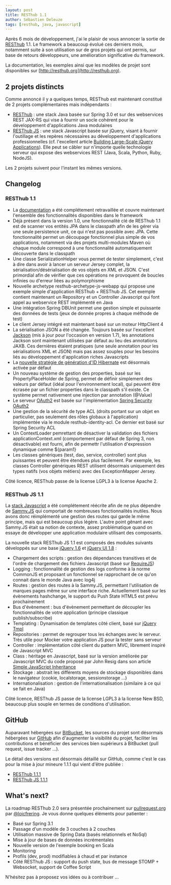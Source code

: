 ```yaml
---
layout: post
title: RESThub 1.1
author: Sébastien Deleuze
tags: [resthub, java, javascript]
---
```


Après 6 mois de développement, j'ai le plaisir de vous annoncer la sortie de [RESThub](http://resthub.org) 1.1. Le framework a beaucoup évolué ces derniers mois, notamment suite à son utilisation sur de gros projets qui ont permis, sur base de retours développeurs, une amélioration significative du framework.

La documentation, les exemples ainsi que les modèles de projet sont disponibles sur [http://resthub.org](http://resthub.org).

## 2 projets distincts

Comme annoncé il y a quelques temps, RESThub est maintenant constitué de 2 projets complémentaires mais indépendants :

*   [RESThub](http://resthub.org/java/) : une stack Java basée sur Spring 3.0 et sur des webservices REST JAX-RS qui vise à fournir un socle cohérent pour le développement d'applications Java modulaires
*   [RESThub JS](http://resthub.org/javascript/) : une stack Javascript basée sur jQuery, visant à fournir l'outillage et les repères nécessaires au développement d'applications professionnelles (cf. l'excellent article [Building Large-Scale jQuery Applications](http://addyosmani.com/blog/large-scale-jquery/)). Elle peut se câbler sur n'importe quelle technologie serveur qui expose des webservices REST (Java, Scala, Python, Ruby, NodeJS).

Les 2 projets suivent pour l'instant les mêmes versions.

## Changelog

### RESThub 1.1

*   La [documentation](http://resthub.org/java/) a été complétement retravaillée et couvre maintenant l'ensemble des fonctionnalités disponibles dans le framework
*   Déjà présent dans la version 1.0, une fonctionnalité clé de RESThub 1.1 est de scanner vos entités JPA dans le classpath afin de les gérer via une seule persistence unit, ce qui n'est pas possible avec JPA. Cette fonctionnalité permet un découpage fonctionnel plus simple de vos applications, notamment via des projets multi-modules Maven où chaque module correspond à une fonctionnalité automatiquement découverte dans le classpath
*   Une classe SerializationHelper vous permet de tester simplement, c'est à dire dans avoir à lancer un serveur Jersey complet, la sérialisation/désérialisation de vos objets en XML et JSON. C'est primordial afin de vérifier que ces opérations ne provoquent de boucles infinies ou d'erreur liées au polymorphisme
*   Nouvelle archetype resthub-archetype-js-webapp qui propose une exemple simple d'application RESThub + RESThub JS. Cet exemple contient maintenant un Repository et un Controller Javascript qui font appel au webservice REST implémenté en Java
*   Une intégration Spring DBUnit permet une gestion simple et puissante des données de tests (jeux de donnée propres à chaque méthode de test)
*   Le client Jersey intégré est maintenant basé sur un moteur HttpClient 4
*   La sérialisation JSON a été changée. Toujours basée sur l'excellent [Jackson](http://jackson.codehaus.org/) (mis à jour pour l'occasion en version 1.7), les annotations Jackson sont maintenant utilisées par défaut au lieu des annotations JAXB. Ces dernières étaient pratiques (une seule annotation pour les sérialisations XML et JSON) mais pas assez souples pour les besoins liés au développement d'application riches Javascripts
* La [nouvelle stratégie de génération d'ID Hibernate](http://docs.jboss.org/hibernate/annotations/3.5/reference/en/html_single/#ann-setup-properties) est désormais activée par défaut
* Un nouveau système de gestion des properties, basé sur les PropertyPlaceHolder de Spring, permet de définir simplement des valeurs par défaut (idéal pour l'environnement local), qui peuvent être écrasée par un fichier properties dans le classpath s'il existe. Ce système permet nativement une injection par annotation (@Value)
* Le serveur [OAuth2](http://tools.ietf.org/html/draft-ietf-oauth-v2) est basée sur l'implémentation [Spring Security OAuth2](http://static.springsource.org/spring-security/oauth/oauth2.html)
* Une gestion de la sécurité de type ACL (droits portant sur un objet en particulier, pas seulement des rôles globaux à l'application) implémentée via le module resthub-identity-acl. Ce dernier est basé sur Spring Security ACL
* Un ContextLoader pemrettant de désactiver la validation des fichiers applicationContext.xml (comportement par défaut de Spring 3, non désactivable) est fourni, afin de permettr l'utilisation d'expression dynamique comme ${param1}
*   Les classes génériques (test, dao, service, controller) sont plus puissantes et peuvent être étendues plus facilement. Par exemple, les classes Controller génériques REST utilisent désormais uniquement des types natifs (vos objets métiers) avec des ExceptionMapper Jersey.

Côté licence, RESThub passe de la license LGPL3 à la license Apache 2.

### RESThub JS 1.1

La [stack Javascript](http://resthub.org/javascript/) a été complétement réécrite afin de ne plus dépendre de [Sammy.JS](http://sammyjs.org/) qui comportait de nombreuses fonctionnalités inutiles. Nous avons donc réimplémenté une gestion des routes qui garde le même principe, mais qui est beaucoup plus légère. L'autre point gênant avec Sammy.JS était sa notion de contexte, assez problématique quand on essaye de développer une application modulaire utilisant des composants.

La nouvelle stack RESThub JS 1.1 est composés des modules suivants développés sur une base [jQuery 1.6](http://jquery.com/) et [jQuery UI 1.8](http://jqueryui.com/) :

*   Chargement des scripts : gestion des dépendances transitives et de l'ordre de chargement des fichiers Javascript (basé sur [RequireJS](http://requirejs.org))
*   Logging : fonctionnalité de gestion des logs conforme à la norme CommonJS et proposant un fonctionnel se rapprochant de ce qu'on connait dans le monde Java avec log4j
*   Routes : gestion des routes à la Sammy.JS, permettant l'utilisation de marques pages même sur une interface riche. Actuellement basé sur les évènements hashchange, le support du Push State HTML5 est prévu prochainement
*   Bus d'évènement : bus d'évènement permettant de découpler les fonctionnalités de votre application (principe classique publish/subscribe)
*   Templating : Dynamisation de templates côté client, basé sur [jQuery Tmpl](http://api.jquery.com/jquery.tmpl/)
*   Repositories : permet de regrouper tous les échanges avec le serveur. Très utile pour Mocker votre application JS pour la tester sans serveur 
*   Controller : implémentation côté client du pattern MVC, librement inspiré de Javascript MVC
*   Class : héritage en Javascript, basé sur la version améliorée par Javascript MVC du code proposé par John Resig dans son article [Simple JavaScript Inheritance](http://ejohn.org/blog/simple-javascript-inheritance/)
*   Stockage : abstrait les différents moyens de stockage disponibles dans le navigateur (cookie, localstorage, sessionstorage ...)
*   Internationalisation : gestion de l'internationalisation (similaire à ce qui se fait en Java)

Côté licence, RESThub JS passe de la license LGPL3 à la license New BSD, beaucoup plus souple en termes  de conditions d'utilisation.

## GitHub

 Auparavant hébergées sur [BitBucket](http://bitbucket.com/), les sources du projet sont désormais hébergées sur [GitHub](http://github.com/pullrequest) afin d'augmenter la visibilité du projet, faciliter les contributions et bénéficier des services bien supérieurs à BitBucket (pull request, issue tracker ...).

 Le détail des versions est désormais détaillé sur GitHub, comme c'est le cas pour la mise à jour mineure 1.1.1 qui vient d'être publiée :

 *  [RESThub 1.1.1](https://github.com/pullrequest/resthub/issues?milestone=&state=closed1)
 *  [RESThub JS 1.1.1](https://github.com/pullrequest/resthub-js/issues?milestone=2&state=closed)

## What's next?

La roadmap RESThub 2.0 sera présentée prochainement sur [pullrequest.org](http://pullrequest.org) par [@loicfrering](http://twitter.com/loicfrering/). Je vous donne quelques éléments pour patienter :

*   Basé sur Spring 3.1
*   Passage d'un modèle de 3 couches à 2 couches
*   Utilisation massive de Spring Data (basés relationnels et NoSql)
*   Mise à jour de bases de données incrémentales
*   Nouvelle version de l'exemple booking en Scala
*   Monitoring
*   Profils (dev, prod) modifiables à chaud et par instance
*   Côté RESThub JS : support du push state, bus de message STOMP + Websocket, support de Coffee Script

N'hésitez pas à proposez vos idées ou à contribuer ...
